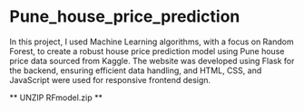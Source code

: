 # Pune_house_price_prediction
In this project, I used Machine Learning algorithms, with a focus on Random Forest, to create a robust house price prediction model using Pune house price data sourced from Kaggle. The website was developed using Flask for the backend, ensuring efficient data handling, and HTML, CSS, and JavaScript were used for responsive frontend design.

** UNZIP RFmodel.zip **
